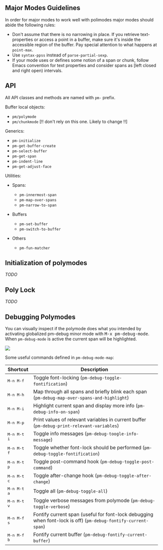 
## Major Modes Guidelines

In order for major modes to work well with polimodes major modes should abide
the following rules:

  - Don't assume that there is no narrowing in place. If you retrieve
    text-properties or access a point in a buffer, make sure it's inside the
    accessible region of the buffer. Pay special attention to what happens at
    `point-max`.
  - Use `syntax-ppss` instead of `parse-partial-sexp`.
  - If your mode uses or defines some notion of a span or chunk, follow Emacs
    convention for text properties and consider spans as [left closed and right
    open) intervals.

## API

All API classes and methods are named with `pm-` prefix.

Buffer local objects:

   - `pm/polymode`
   - `pm/chunkmode` [!! don't rely on this one. Likely to change !!]

Generics:

   - `pm-initialize` 
   - `pm-get-buffer-create`
   - `pm-select-buffer`
   - `pm-get-span`
   - `pm-indent-line`
   - `pm-get-adjust-face`

Utilities:

  - Spans:
  
    - `pm-innermost-span`
    - `pm-map-over-spans`
    - `pm-narrow-to-span`
   
  - Buffers
  
    - `pm-set-buffer`
    - `pm-switch-to-buffer`

  - Others
  
    - `pm-fun-matcher`

## Initialization of polymodes

<!-- When called, `poly-XXX-mode` (created with `define-polymode`) clones -->
<!-- `pm-poly/XXX` object and calls `pm-initialize` generic on it. The actual -->
<!-- initialization depends on concrete type of the `pm-polymode` object but these -->
<!-- are the common steps: -->

<!--    1. assign the config object into local `pm/polymode` variable -->
<!--    2. clone the `pm-chunkmode` object specified by `:hostmode` slot of -->
<!--    `pm-polymode` -->
<!--    3. initialize hostmode by running the actual function in `:mode` slot of the -->
<!--    hostmode object. -->
<!--    4. store hostmode object into local `pm/chunkmode` variable -->
<!--    5. set local variable `pm/type` to `'host` -->
<!--    6. run `pm-polymode`'s `:init-functions` as normal hooks -->
<!--    7. run `pm--setup-buffer` which is common setup function used internally to -->
<!--       set `font-lock` and a range of other stuff -->
<!--    8. run `poly-XXX-mode-hook`. -->

<!-- Discovery of the spans is done by `pm-select-buffer` generic which is commonly -->
<!-- called first by `jit-lock`. `pm-select-buffer` fist checks if the corresponding -->
<!-- `pm-chunkmode` object (and associated indirect buffer) has been already -->
<!-- created. If so, `pm-select-buffer` simply selects that buffer. Otherwise, it -->
<!-- calls `pm-get-buffer-create` generic which, in turn, creates `pm-chunkmode` -->
<!-- object and the associated indirect buffer. -->

_TODO_

## Poly Lock

_TODO_

## Debugging Polymodes

You can visually inspect if the polymode does what you intended by activating
globalized pm-debug minor mode with <kbd>M-x pm-debug-mode</kbd>. When
`pm-debug-mode` is active the current span will be highlighted.

<img src="../img/debug.png"/>


Some useful commands defined in `pm-debug-mode-map`:

Shortcut | Description
---------|-------------
<kbd>M-n M-f</kbd> | Toggle font-locking (`pm-debug-toggle-fontification`)
<kbd>M-n M-h</kbd> | Map through all spans and briefly blink each span (`pm-debug-map-over-spans-and-highlight`)
<kbd>M-n M-i</kbd> | Highlight current span and display more info (`pm-debug-info-on-span`)
<kbd>M-n M-p</kbd> | Print values of relevant variables in current buffer (`pm-debug-print-relevant-variables`)
<kbd>M-n M-t i</kbd> | Toggle info messages (`pm-debug-toogle-info-message`)
<kbd>M-n M-t f</kbd> | Toggle whether font-lock should be performed (`pm-debug-toggle-fontification`)
<kbd>M-n M-t p</kbd> | Toggle post-command hook (`pm-debug-toggle-post-command`)
<kbd>M-n M-t c</kbd> | Toggle after-change hook (`pm-debug-toggle-after-change`)
<kbd>M-n M-t a</kbd> | Toggle all (`pm-debug-toggle-all`)
<kbd>M-n M-t v</kbd> | Toggle verbose messages from polymode (`pm-debug-toggle-verbose`)
<kbd>M-n M-f s</kbd> |  Fontify current span (useful for font-lock debugging when font-lock is off) (`pm-debug-fontify-current-span`)
<kbd>M-n M-f b</kbd> |  Fontify current buffer (`pm-debug-fontify-current-buffer`)


